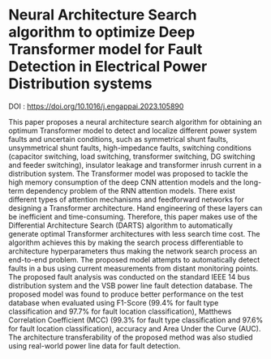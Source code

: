 <h1> Neural Architecture Search algorithm to optimize Deep Transformer model for Fault Detection in Electrical Power Distribution systems </h1>

DOI : https://doi.org/10.1016/j.engappai.2023.105890

This paper proposes a neural architecture search algorithm for obtaining an optimum Transformer model to detect and localize different power system faults and uncertain conditions, such as symmetrical shunt faults, unsymmetrical shunt faults, high-impedance faults, switching conditions (capacitor switching, load switching, transformer switching, DG switching and feeder switching), insulator leakage and transformer inrush current in a distribution system. The Transformer model was proposed to tackle the high memory consumption of the deep CNN attention models and the long-term dependency problem of the RNN attention models. There exist different types of attention mechanisms and feedforward networks for designing a Transformer architecture. Hand engineering of these layers can be inefficient and time-consuming. Therefore, this paper makes use of the Differential Architecture Search (DARTS) algorithm to automatically generate optimal Transformer architectures with less search time cost. The algorithm achieves this by making the search process differentiable to architecture hyperparameters thus making the network search process an end-to-end problem. The proposed model attempts to automatically detect faults in a bus using current measurements from distant monitoring points. The proposed fault analysis was conducted on the standard IEEE 14 bus distribution system and the VSB power line fault detection database. The proposed model was found to produce better performance on the test database when evaluated using F1-Score (99.4% for fault type classification and 97.7% for fault location classification), Matthews Correlation Coefficient (MCC) (99.3% for fault type classification and 97.6% for fault location classification), accuracy and Area Under the Curve (AUC). The architecture transferability of the proposed method was also studied using real-world power line data for fault detection.
